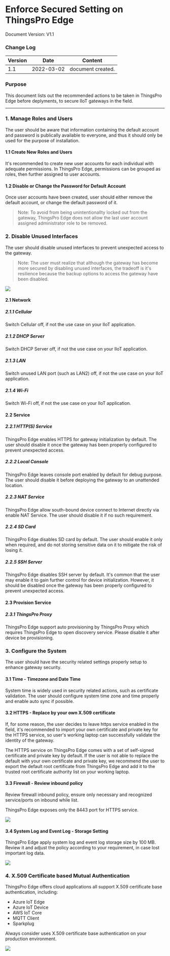 # Enforce Secured Setting on ThingsPro Edge

Document Version: V1.1

### Change Log

| Version | Date       | Content           |
| ------- | ---------- | ----------------- |
| 1.1     | 2022-03-02 | document created. |

### Purpose

This document lists out the recommended actions to be taken in ThingsPro Edge before deplyments, to secure IIoT gateways in the field.

---

### 1. Manage Roles and Users

The user should be aware that information containing the default account and password is publically available to everyone, and thus it should only be used for the purpose of installation.

#### 1.1 Create New Roles and Users

It's recommended to create new user accounts for each individual with adequate permissions. In ThingsPro Edge, permissions can be grouped as roles, then further assigned to user accounts. 

#### 1.2 Disable or Change the Password for Default Account

Once user accounts have been created, user should either remove the default account, or change the default password of it. 

> Note: To avoid from being unintentionallty locked out from the gateway, ThingsPro Edge does not allow the last user account assigned administrator role to be removed.

### 2. Disable Unused Interfaces

The user should disable unused interfaces to prevent unexpected access to the gateway.

> Note: The user must realize that although the gateway has become more secured by disabling unused interfaces, the tradeoff is it's resilience because the backup options to access the gateway have been disabled.

![](https://thingspro.blob.core.windows.net/resource/document/tpe/serviceEnable.JPG)

#### 2.1 Network

##### 2.1.1 Cellular

Switch Cellular off, if not the use case on your IIoT application.

##### 2.1.2 DHCP Server

Switch DHCP Server off, if not the use case on your IIoT application.

##### 2.1.3 LAN

Switch unused LAN port (such as LAN2) off, if not the use case on your IIoT application.

##### 2.1.4 Wi-Fi

Switch Wi-Fi off, if not the use case on your IIoT application.

#### 2.2 Service

##### 2.2.1 HTTP(S) Service

ThingsPro Edge enables HTTPS for gateway initialization by default. The user should disable it once the gateway has been properly configured to prevent unexpected access.

##### 2.2.2 Local Console

ThingsPro Edge leaves console port enabled by default for debug purpose. The user should disable it before deploying the gateway to an unattended location.

##### 2.2.3 NAT Service

ThingsPro Edge allow south-bound device connect to Internet directly via enable NAT Service. The user should disable it if no such requirement.

##### 2.2.4 SD Card

ThingsPro Edge disables SD card by default. The user should enable it only when required, and do not storing sensitive data on it to mitigate the risk of losing it.

##### 2.2.5 SSH Server

ThingsPro Edge disables SSH server by default. It's common that the user may enable it to gain further control for device initialization. However, it should be disabled once the gateway has been properly configured to prevent unexpected access.

#### 2.3 Provision Service

##### 2.3.1 ThingsPro Proxy

ThingsPro Edge support auto provisioning by ThingsPro Proxy which requires ThingsPro Edge to open discovery service. Please disable it after device be provisioning.



### 3. Configure the System

The user should have the security related settings properly setup to enhance gateway security.

#### 3.1 Time - Timezone and Date Time

System time is widely used in security related actions, such as certificate validation. The user should configure system time zone and time properly and enable auto sync if possible.

#### 3.2 HTTPS - Replace by your own X.509 certificate

If, for some reason, the user decides to leave https service enabled in the field, it's recommended to import your own certificate and private key for the HTTPS service, so user's working laptop can successfully validate the identity of the gateway.

The HTTPS service on ThingsPro Edge comes with a set of self-signed certificate and private key by default. If the user is not able to replace the default with your own certificate and private key, we recommend the user to export the default root certificate from ThingsPro Edge and add it to the trusted root certificate authority list on your working laptop.

#### 3.3 Firewall - Review inbound policy

Review firewall inbound policy, ensure only necessary and recognized service/ports on inbound while list.

ThingsPro Edge exposes only the 8443 port for HTTPS service.

![](https://thingspro.blob.core.windows.net/resource/document/tpe/Firewall.JPG)

#### 3.4 System Log and Event Log - Storage Setting

ThingsPro Edge apply system log and event log storage size by 100 MB. Review it and adjust the policy according to your requirement, in case lost important log data.

![](https://thingspro.blob.core.windows.net/resource/document/tpe/systemlogsize.JPG)

#### 

### 4. X.509 Certificate based Mutual Authentication

ThingsPro Edge offers cloud applications all support X.509 certificate base authentication, including:

- Azure IoT Edge
- Azure IoT Device
- AWS IoT Core
- MQTT Client
- Sparkplug

Always consider uses X.509 certificate base authentication on your production environment. 

![](https://thingspro.blob.core.windows.net/resource/document/tpe/x509.JPG)
